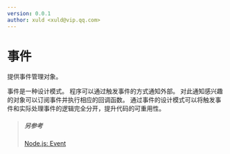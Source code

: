 ```yaml
---
version: 0.0.1
author: xuld <xuld@vip.qq.com>
---
```

# 事件
提供事件管理对象。

事件是一种设计模式。
程序可以通过触发事件的方式通知外部。
对此通知感兴趣的对象可以订阅事件并执行相应的回调函数。
通过事件的设计模式可以将触发事件和实际处理事件的逻辑完全分开，提升代码的可重用性。

> ##### 另参考
> [Node.js: Event](https://nodejs.org/api/events.html)